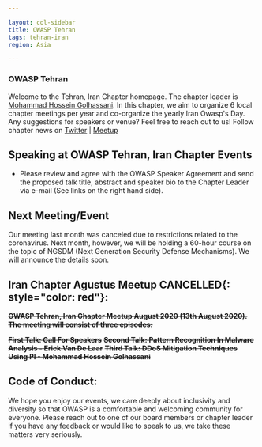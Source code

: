 ```yaml
---

layout: col-sidebar
title: OWASP Tehran
tags: tehran-iran
region: Asia

---
```

### OWASP Tehran
Welcome to the Tehran, Iran Chapter homepage. The chapter leader is <a href="mailto:mohammad.hossein.golhassani@owasp.org">Mohammad Hossein Golhassani</a>.
In this chapter, we aim to organize 6 local chapter meetings per year and co-organize the yearly Iran Owasp's Day. Any suggestions for speakers or venue? Feel free to reach out to us!
Follow chapter news on [Twitter](https://twitter.com/) | [Meetup](https://meetup.com/)

## Speaking at OWASP Tehran, Iran Chapter Events
- Please review and agree with the OWASP Speaker Agreement and send the proposed talk title, abstract and speaker bio to the Chapter Leader via e-mail (See links on the right hand side).

## Next Meeting/Event 
Our meeting last month was canceled due to restrictions related to the coronavirus. Next month, however, we will be holding a 60-hour course on the topic of NGSDM (Next Generation Security Defense Mechanisms). We will announce the details soon.

## Iran Chapter Agustus Meetup **CANCELLED**{: style="color: red"}:
**<s>OWASP Tehran, Iran Chapter Meetup August 2020 (13th August 2020). The meeting will consist of three episodes:</s>**

**<s>First Talk: Call For Speakers</s>**
**<s>Second Talk: Pattern Recognition In Malware Analysis - Erick Van De Laar</s>**
**<s>Third Talk: DDoS Mitigation Techniques Using PI - Mohammad Hossein Golhassani</s>**

## Code of Conduct:
We hope you enjoy our events, we care deeply about inclusivity and diversity so that OWASP is a comfortable and welcoming community for everyone. Please reach out to one of our board members or chapter leader if you have any feedback or would like to speak to us, we take these matters very seriously.

<!-- Standard Chapter Page Template
This is an example of a Project or Chapter page.
Please change these items to indicate the actual information you wish to present. In addition to this information, the 'front-matter' above the text should be modified to reflect your actual information.  An explanation of each of the front-matter items is below:

{front matter for this file}

```
- layout: This is the layout used by project and chapter pages.  You should leave this value as col-sidebar
- title: This is the title of your project or chapter page, usually the name.  For example, OWASP Zed Attack Proxy or OWASP Baltimore
- tags: This is a space-delimited list of tags you associate with your project or chapter.  If you are using tabs, at least one of these tags should be unique in order to be used in the tabs files (an example tab is included in this repo) 
- region: This is the region you are in according to our data
```

{copy for this file (index.md)}
Replace the text above the commented area with your information in the format below:
```
## Welcome
Include some information here about your chapter

## Participation
The Open Web Application Security Project (OWASP) is a nonprofit foundation that works to improve the security of software. All of our projects ,tools, documents, forums, and chapters are free and open to anyone interested in improving application security. 

Chapters are led by local leaders in accordance with the [Chapter Leader Handbook](/www-policy/rules-of-procedure/chapter-handbook). Financial contributions should only be made online using the authorized online donation button. To be a SPEAKER at ANY OWASP Chapter in the world simply review the [speaker agreement](/www-policy/speaker-agreement) and then contact the local chapter leader with details of what OWASP Project, independent research, or related software security topic you would like to present.

Everyone is welcome and encouraged to participate in our [Projects](/projects), [Local Chapters](/chapters), [Events](/events), [Online Groups](https://groups.google.com/a/owasp.com/){:target='_blank'}, and [Community Slack Channel](https://owasp.slack.com/){:target='_blank'}. We especially encourage diversity in all our initiatives. OWASP is a fantastic place to learn about application security, to network, and even to build your reputation as an expert. We also encourage you to be [become a member](/membership) or consider a [donation](/donate) to support our ongoing work.

## Local News
- Meeting Location
- Everyone is welcome to join us at our chapter meetings.

```
{info.md}

This separate file is where you should place links to your Google Group and Meetup page. It will be automatically rendered in the column sidebar.

{leaders.md}

Another separate file that should simply include each leaders name with mailto link as a list. It will also be automatically rendered in the column sidebar.

-->
